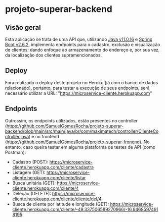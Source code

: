 # projeto-superar-backend

## Visão geral

Esta aplicação se trata de uma API que, utilizando [Java v11.0.16](https://www.oracle.com/br/java/technologies/javase/jdk11-archive-downloads.html) e [Spring Boot v2.6.2](https://spring.io/blog/2021/12/21/spring-boot-2-6-2-available-now), implementa endpoints para o cadastro, exclusão e visualização de clientes; dando enfoque ao armazenamento do endereço e, por sua vez, da localização dos clientes supramencionados.

## Deploy

Fora realizado o deploy deste projeto no Heroku (já com o banco de dados relacionado), portanto, para testar a execução de seus endpoints, será necessário utilizar a URL: "https://microservice-cliente.herokuapp.com"

## Endpoints

Outrossim, os endpoints utilizados, estão presentes no controller (https://github.com/SamuelGomesRocha/projeto-superar-backend/blob/main/src/main/java/br/com/maximatech/controller/ClienteController.java) e no frontend (https://github.com/SamuelGomesRocha/projeto-superar-fronend). No entanto, caso queira testar em alguma plataforma de testes de API (como Postman):

* Cadastro (POST): https://microservice-cliente.herokuapp.com/cliente/cadastra
* Listagem (GET): https://microservice-cliente.herokuapp.com/cliente/listar
* Busca unitária (GET): https://microservice-cliente.herokuapp.com/cliente/4
* Deleção (DELETE): https://microservice-cliente.herokuapp.com/cliente/cliente/del/4
* Busca de cliente por latitude e longitude (GET): https://microservice-cliente.herokuapp.com/cliente/-49.337506589270966/-16.64685974918195
